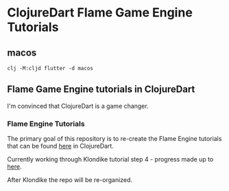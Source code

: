 # ClojureDart Flame Game Engine Tutorials

## macos
`clj -M:cljd flutter -d macos`

## Flame Game Engine tutorials in ClojureDart

I'm convinced that ClojureDart is a game changer. 

### Flame Engine Tutorials

The primary goal of this repository is to re-create the Flame Engine tutorials that can be found [here](https://docs.flame-engine.org/1.6.0/tutorials/tutorials.html) in ClojureDart.

Currently working through Klondike tutorial step 4 - progress made up to [here](https://docs.flame-engine.org/main/tutorials/klondike/step4.html#dropping-the-cards-at-proper-locations).

After Klondike the repo will be re-organized.
